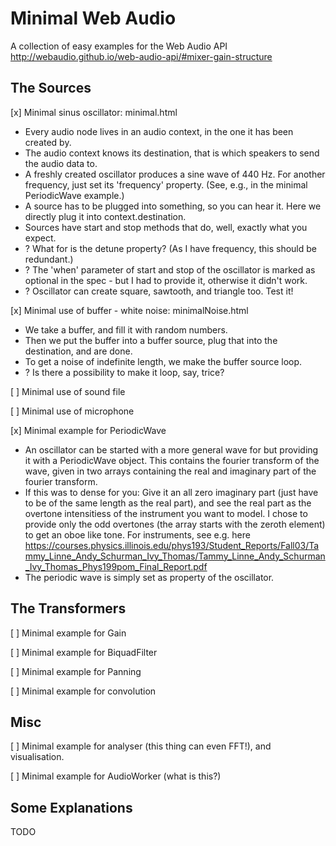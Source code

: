 # Minimal Web Audio

A collection of easy examples for the Web Audio API http://webaudio.github.io/web-audio-api/#mixer-gain-structure


## The Sources

[x] Minimal sinus oscillator: minimal.html

* Every audio node lives in an audio context, in the one it has been created by. 
* The audio context knows its destination, that is which speakers to send the audio data to.
* A freshly created oscillator produces a sine wave of 440 Hz. For another frequency, just set its 'frequency' property. (See, e.g., in the minimal PeriodicWave example.)
* A source has to be plugged into something, so you can hear it. Here we directly plug it into context.destination.
* Sources have start and stop methods that do, well, exactly what you expect.
* ? What for is the detune property? (As I have frequency, this should be redundant.)
* ? The 'when' parameter of start and stop of the oscillator is marked as optional in the spec - but I had to provide it, otherwise it didn't work.
* ? Oscillator can create square, sawtooth, and triangle too. Test it!

[x] Minimal use of buffer - white noise: minimalNoise.html

* We take a buffer, and fill it with random numbers.
* Then we put the buffer into a buffer source, plug that into the destination, and are done.
* To get a noise of indefinite length, we make the buffer source loop.
* ? Is there a possibility to make it loop, say, trice?

[ ] Minimal use of sound file

[ ] Minimal use of microphone

[x] Minimal example for PeriodicWave

* An oscillator can be started with a more general wave for but providing it with a PeriodicWave object. This contains the fourier transform of the wave, given in two arrays containing the real and imaginary part of the fourier transform.
* If this was to dense for you: Give it an all zero imaginary part (just have to be of the same length as the real part), and see the real part as the overtone intensitiess of the instrument you want to model. I chose to provide only the odd overtones (the array starts with the zeroth element) to get an oboe like tone. For instruments, see e.g. here
https://courses.physics.illinois.edu/phys193/Student_Reports/Fall03/Tammy_Linne_Andy_Schurman_Ivy_Thomas/Tammy_Linne_Andy_Schurman_Ivy_Thomas_Phys199pom_Final_Report.pdf
* The periodic wave is simply set as property of the oscillator.



## The Transformers

[ ] Minimal example for Gain

[ ] Minimal example for BiquadFilter

[ ] Minimal example for Panning

[ ] Minimal example for convolution

## Misc

[ ] Minimal example for analyser (this thing can even FFT!), and visualisation.

[ ] Minimal example for AudioWorker (what is this?)

## Some Explanations

TODO